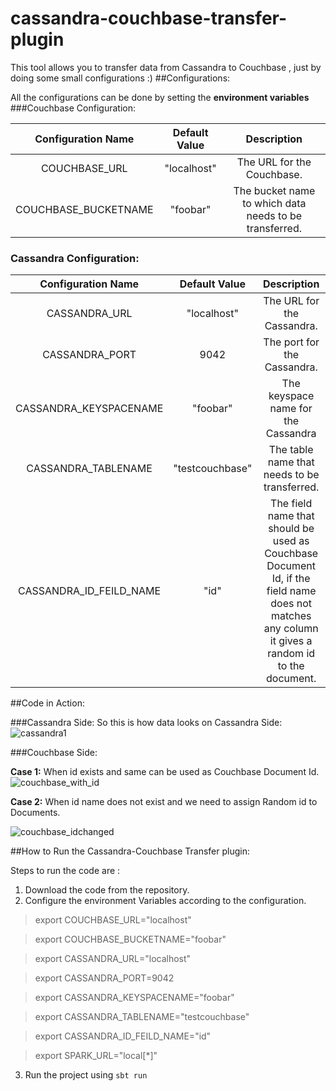 # cassandra-couchbase-transfer-plugin

This tool allows you to transfer data from Cassandra to Couchbase , just by doing some small configurations :) 
##Configurations:

All the configurations can be done by setting the **environment variables**
###Couchbase Configuration:


|   Configuration Name  |   Default Value   |   Description |
| :---------------------: | :-----------------: | :--------------: |
|   COUCHBASE_URL       |   "localhost"     | The URL for the Couchbase.|
|   COUCHBASE_BUCKETNAME|   "foobar"        | The bucket name to which data needs to be transferred.|

### Cassandra Configuration:

| Configuration Name | Default Value | Description |
| :-----------------: | :------------: | :----------: |
| CASSANDRA_URL | "localhost" | The URL for the Cassandra. |
| CASSANDRA_PORT | 9042 | The port for the Cassandra. |
| CASSANDRA_KEYSPACENAME | "foobar" | The keyspace name for the Cassandra |
| CASSANDRA_TABLENAME | "testcouchbase" | The table name that needs to be transferred. |
| CASSANDRA_ID_FEILD_NAME | "id" | The field name that should be used as Couchbase Document Id, if the field name does not matches any column it gives a random id to the document. |


##Code in Action:

###Cassandra Side:
So this is how data looks on Cassandra Side:
![cassandra1](https://cloud.githubusercontent.com/assets/12807854/21962011/40c941ca-db3f-11e6-845f-aa3390054981.png)

###Couchbase Side:

**Case 1:** When id exists and same can be used as Couchbase Document Id.
![couchbase_with_id](https://cloud.githubusercontent.com/assets/12807854/21962012/40ed50ec-db3f-11e6-91e0-482c24346fec.png)

**Case 2:** When id name does not exist and we need to assign Random id to Documents.

![couchbase_idchanged](https://cloud.githubusercontent.com/assets/12807854/21962013/40ef49ba-db3f-11e6-82b0-9c6fbbc50257.png)

##How to Run the Cassandra-Couchbase Transfer plugin:

Steps to run the code are :

1. Download the code from the repository.
2. Configure the environment Variables according to the configuration.

> export  COUCHBASE_URL="localhost"

> export COUCHBASE_BUCKETNAME="foobar"

> export CASSANDRA_URL="localhost"

> export CASSANDRA_PORT=9042

> export CASSANDRA_KEYSPACENAME="foobar"

> export CASSANDRA_TABLENAME="testcouchbase"

> export CASSANDRA_ID_FEILD_NAME="id"

> export SPARK_URL="local[*]"

3. Run the project using ```sbt run```

